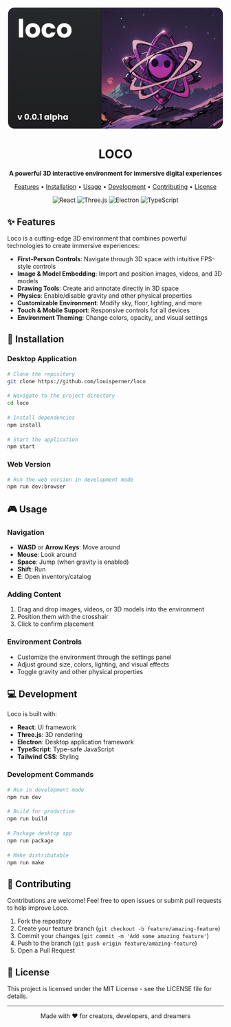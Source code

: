 <p align="center">
  <img src="./public/cover_loco2.png" alt="Loco" width="500" />
</p>

<h1 align="center">LOCO</h1>

<p align="center">
  <strong>A powerful 3D interactive environment for immersive digital experiences</strong>
</p>

<p align="center">
  <a href="#features">Features</a> •
  <a href="#installation">Installation</a> •
  <a href="#usage">Usage</a> •
  <a href="#development">Development</a> •
  <a href="#contributing">Contributing</a> •
  <a href="#license">License</a>
</p>

<p align="center">
  <img src="https://img.shields.io/badge/React-19.0.0-blue" alt="React" />
  <img src="https://img.shields.io/badge/Three.js-0.174.0-green" alt="Three.js" />
  <img src="https://img.shields.io/badge/Electron-34.3.3-blueviolet" alt="Electron" />
  <img src="https://img.shields.io/badge/TypeScript-Latest-blue" alt="TypeScript" />
</p>

## ✨ Features

Loco is a cutting-edge 3D environment that combines powerful technologies to create immersive experiences:

- **First-Person Controls**: Navigate through 3D space with intuitive FPS-style controls
- **Image & Model Embedding**: Import and position images, videos, and 3D models
- **Drawing Tools**: Create and annotate directly in 3D space
- **Physics**: Enable/disable gravity and other physical properties
- **Customizable Environment**: Modify sky, floor, lighting, and more
- **Touch & Mobile Support**: Responsive controls for all devices
- **Environment Theming**: Change colors, opacity, and visual settings

## 🚀 Installation

### Desktop Application

```bash
# Clone the repository
git clone https://github.com/louisperner/loco

# Navigate to the project directory
cd loco

# Install dependencies
npm install

# Start the application
npm start
```

### Web Version

```bash
# Run the web version in development mode
npm run dev:browser
```

## 🎮 Usage

### Navigation

- **WASD** or **Arrow Keys**: Move around
- **Mouse**: Look around
- **Space**: Jump (when gravity is enabled)
- **Shift**: Run
- **E**: Open inventory/catalog

### Adding Content

1. Drag and drop images, videos, or 3D models into the environment
2. Position them with the crosshair
3. Click to confirm placement

### Environment Controls

- Customize the environment through the settings panel
- Adjust ground size, colors, lighting, and visual effects
- Toggle gravity and other physical properties

## 💻 Development

Loco is built with:

- **React**: UI framework
- **Three.js**: 3D rendering
- **Electron**: Desktop application framework
- **TypeScript**: Type-safe JavaScript
- **Tailwind CSS**: Styling

### Development Commands

```bash
# Run in development mode
npm run dev

# Build for production
npm run build

# Package desktop app
npm run package

# Make distributable
npm run make
```

## 🤝 Contributing

Contributions are welcome! Feel free to open issues or submit pull requests to help improve Loco.

1. Fork the repository
2. Create your feature branch (`git checkout -b feature/amazing-feature`)
3. Commit your changes (`git commit -m 'Add some amazing feature'`)
4. Push to the branch (`git push origin feature/amazing-feature`)
5. Open a Pull Request

## 📝 License

This project is licensed under the MIT License - see the LICENSE file for details.

---

<p align="center">
  Made with ❤️ for creators, developers, and dreamers
</p> 